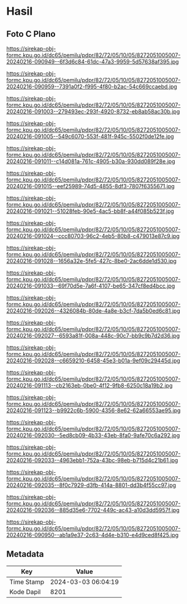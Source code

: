 # Hasil

## Foto C Plano

https://sirekap-obj-formc.kpu.go.id/dc65/pemilu/pdpr/82/72/05/10/05/8272051005007-20240216-090949--6f3d6c84-61dc-47a3-9959-5d57638af395.jpg

https://sirekap-obj-formc.kpu.go.id/dc65/pemilu/pdpr/82/72/05/10/05/8272051005007-20240216-090959--7391a0f2-f995-4f80-b2ac-54c669ccaebd.jpg

https://sirekap-obj-formc.kpu.go.id/dc65/pemilu/pdpr/82/72/05/10/05/8272051005007-20240216-091003--279493ec-293f-4920-8732-eb8ab58ac30b.jpg

https://sirekap-obj-formc.kpu.go.id/dc65/pemilu/pdpr/82/72/05/10/05/8272051005007-20240216-091005--549c6070-553f-481f-945c-5502f0de12fe.jpg

https://sirekap-obj-formc.kpu.go.id/dc65/pemilu/pdpr/82/72/05/10/05/8272051005007-20240216-091011--c14d081a-761c-4905-b30a-930dd089f28e.jpg

https://sirekap-obj-formc.kpu.go.id/dc65/pemilu/pdpr/82/72/05/10/05/8272051005007-20240216-091015--eef25989-74d5-4855-8df3-7807f6355671.jpg

https://sirekap-obj-formc.kpu.go.id/dc65/pemilu/pdpr/82/72/05/10/05/8272051005007-20240216-091021--51028feb-90e5-4ac5-bb8f-a44f085b523f.jpg

https://sirekap-obj-formc.kpu.go.id/dc65/pemilu/pdpr/82/72/05/10/05/8272051005007-20240216-091024--ccc80703-96c2-4eb5-80b8-c479013e87c9.jpg

https://sirekap-obj-formc.kpu.go.id/dc65/pemilu/pdpr/82/72/05/10/05/8272051005007-20240216-091028--1656a32e-5fe5-427c-8be0-2ac6dde1d530.jpg

https://sirekap-obj-formc.kpu.go.id/dc65/pemilu/pdpr/82/72/05/10/05/8272051005007-20240216-091033--69f70d5e-7a6f-4107-be65-347cf8ed4bcc.jpg

https://sirekap-obj-formc.kpu.go.id/dc65/pemilu/pdpr/82/72/05/10/05/8272051005007-20240216-092026--4326084b-80de-4a8e-b3cf-7da5b0ed6c81.jpg

https://sirekap-obj-formc.kpu.go.id/dc65/pemilu/pdpr/82/72/05/10/05/8272051005007-20240216-092027--6593a81f-008a-448c-90c7-bb9c9b7d2d36.jpg

https://sirekap-obj-formc.kpu.go.id/dc65/pemilu/pdpr/82/72/05/10/05/8272051005007-20240216-092028--c6659210-6458-45e3-b01a-9ef09c29445d.jpg

https://sirekap-obj-formc.kpu.go.id/dc65/pemilu/pdpr/82/72/05/10/05/8272051005007-20240216-091113--cb2163eb-0be0-4f12-9fb8-6250c18a19b2.jpg

https://sirekap-obj-formc.kpu.go.id/dc65/pemilu/pdpr/82/72/05/10/05/8272051005007-20240216-091123--b9922c6b-5900-4356-8e62-62a66553ae95.jpg

https://sirekap-obj-formc.kpu.go.id/dc65/pemilu/pdpr/82/72/05/10/05/8272051005007-20240216-092030--5ed8cb09-4b33-43eb-8fa0-9afe70c6a292.jpg

https://sirekap-obj-formc.kpu.go.id/dc65/pemilu/pdpr/82/72/05/10/05/8272051005007-20240216-092033--4963ebb1-752a-43bc-98eb-b715d4c21b61.jpg

https://sirekap-obj-formc.kpu.go.id/dc65/pemilu/pdpr/82/72/05/10/05/8272051005007-20240216-092035--8f0c7929-d3fb-414a-8801-dd3b4f55cc97.jpg

https://sirekap-obj-formc.kpu.go.id/dc65/pemilu/pdpr/82/72/05/10/05/8272051005007-20240216-092036--885d35e6-7702-449c-ac43-a10d3dd5957f.jpg

https://sirekap-obj-formc.kpu.go.id/dc65/pemilu/pdpr/82/72/05/10/05/8272051005007-20240216-090950--ab1a9e37-2c63-4d4e-b310-e4d9ced8f425.jpg


## Metadata

| Key        | Value               |
| ---------- | ------------------- |
| Time Stamp | 2024-03-03 06:04:19 |
| Kode Dapil | 8201                |



